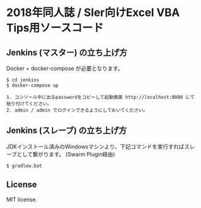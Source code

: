 
# 2018年同人誌 / SIer向けExcel VBA Tips用ソースコード

## Jenkins (マスター) の立ち上げ方

Docker + docker-compose が必要となります。

```
$ cd jenkins
$ docker-compose up

1. コンソール中に出るpasswordをコピーして起動画面 http://localhost:8080 にて貼り付けてください。
2. admin / admin でログインできるようにしておいてください。
```

## Jenkins (スレーブ) の立ち上げ方

JDKインストール済みのWindowsマシンより、下記コマンドを実行すればスレーブとして繋がります。 (Swarm Plugin経由)

```
$ gradlew.bat
```

## License

MIT license.
